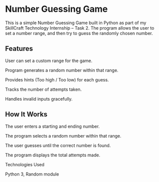 # Number Guessing Game 

This is a simple Number Guessing Game built in Python as part of my SkillCraft Technology Internship – Task 2.
The program allows the user to set a number range, and then try to guess the randomly chosen number.

## Features

User can set a custom range for the game.

Program generates a random number within that range.

Provides hints (Too high / Too low) for each guess.

Tracks the number of attempts taken.

Handles invalid inputs gracefully.

## How It Works

The user enters a starting and ending number.

The program selects a random number within that range.

The user guesses until the correct number is found.

The program displays the total attempts made.

Technologies Used

Python 3, Random module
